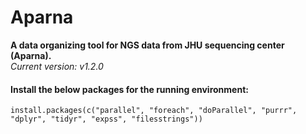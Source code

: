 # Aparna
**A data organizing tool for NGS data from JHU sequencing center (Aparna).**    
*Current version: v1.2.0*

#### Install the below packages for the running environment:
```
install.packages(c("parallel", "foreach", "doParallel", "purrr", "dplyr", "tidyr", "expss", "filesstrings"))
```
